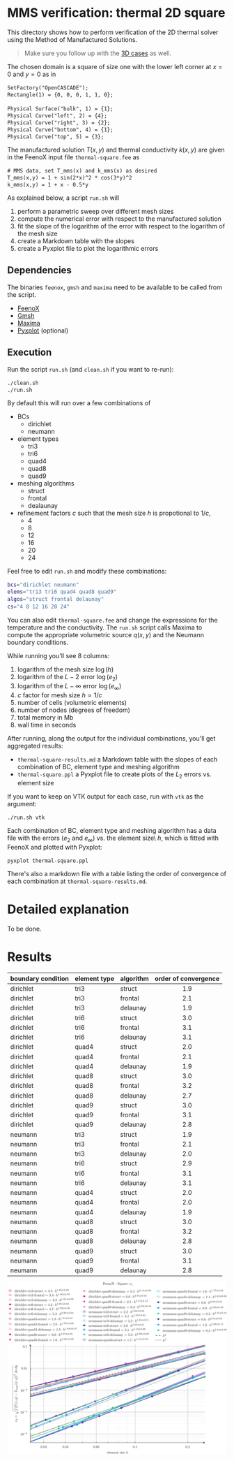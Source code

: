 # MMS verification: thermal 2D square

This directory shows how to perform verification of the 2D thermal solver using the Method of Manufactured Solutions.

> Make sure you follow up with the [3D cases](../3d) as well.

The chosen domain is a square of size one with the lower left corner at $x=0$ and $y=0$ as in

```
SetFactory("OpenCASCADE");
Rectangle(1) = {0, 0, 0, 1, 1, 0};

Physical Surface("bulk", 1) = {1};
Physical Curve("left", 2) = {4};
Physical Curve("right", 3) = {2};
Physical Curve("bottom", 4) = {1};
Physical Curve("top", 5) = {3};
```

The manufactured solution $T(x,y)$ and thermal conductivity $k(x,y)$ are given in the FeenoX input file `thermal-square.fee` as

```feenox
# MMS data, set T_mms(x) and k_mms(x) as desired
T_mms(x,y) = 1 + sin(2*x)^2 * cos(3*y)^2
k_mms(x,y) = 1 + x - 0.5*y
```

As explained below, a script `run.sh` will
 
 1. perform a parametric sweep over different mesh sizes
 2. compute the numerical error with respect to the manufactured solution
 3. fit the slope of the logarithm of the error with respect to the logarithm of the mesh size
 4. create a Markdown table with the slopes
 5. create a Pyxplot file to plot the logarithmic errors


## Dependencies

The binaries `feenox`, `gmsh` and `maxima` need to be available to be called from the script.

 * [FeenoX](https://www.seamplex.com/feenox)
 * [Gmsh](http://gmsh.info/)
 * [Maxima](https://maxima.sourceforge.io/)
 * [Pyxplot](https://pyxplot.org.uk/) (optional)


 
## Execution

Run the script `run.sh` (and `clean.sh` if you want to re-run):

```terminal
./clean.sh
./run.sh
```

By default this will run over a few combinations of 

 * BCs
   - dirichlet
   - neumann
 * element types
   - tri3
   - tri6
   - quad4
   - quad8
   - quad9
 * meshing algorithms
   - struct
   - frontal
   - dealaunay
 * refinement factors $c$ such that the mesh size $h$ is propotional to $1/c$,
   - 4
   - 8
   - 12
   - 16
   - 20
   - 24

Feel free to edit `run.sh` and modify these combinations:

```bash
bcs="dirichlet neumann"
elems="tri3 tri6 quad4 quad8 quad9"
algos="struct frontal delaunay"
cs="4 8 12 16 20 24"
```

You can also edit `thermal-square.fee` and change the expressions for the temperature and the conductivity.
The `run.sh` script calls Maxima to compute the appropriate volumetric source $q(x,y)$ and the Neumann boundary conditions. 

While running you'll see 8 columns:

 1. logarithm of the mesh size $\log(h)$
 2. logarithm of the $L-2$ error $\log(e_2)$
 3. logarithm of the $L-\infty$ error $\log(e_\infty)$
 4. $c$ factor for mesh size $h \propto 1/c$
 5. number of cells (volumetric elements)
 6. number of nodes (degrees of freedom)
 7. total memory in Mb
 8. wall time in seconds
 
After running, along the output for the individual combinations, you'll get aggregated results:

 * `thermal-square-results.md` a Markdown table with the slopes of each combination of BC, element type and meshing algorithm
 * `thermal-square.ppl` a Pyxplot file to create plots of the $L_2$ errors vs. element size
 
If you want to keep on VTK output for each case, run with `vtk` as the argument:

```terminal
./run.sh vtk
```



Each combination of BC, element type and meshing algorithm has a data file with the errors ($e_2$ and $e_\infty$) vs. the element size\ $h$, which is fitted with FeenoX and plotted with Pyxplot:

```terinal
pyxplot thermal-square.ppl
```

There's also a markdown file with a table listing the order of convergence of each combination at `thermal-square-results.md`.


# Detailed explanation

To be done.



# Results





 boundary condition | element type | algorithm | order of convergence
--------------------|--------------|-----------|:----------------------:
 dirichlet | tri3 | struct |  1.9
 dirichlet | tri3 | frontal |  2.1
 dirichlet | tri3 | delaunay |  1.9
 dirichlet | tri6 | struct |  3.0
 dirichlet | tri6 | frontal |  3.1
 dirichlet | tri6 | delaunay |  3.1
 dirichlet | quad4 | struct |  2.0
 dirichlet | quad4 | frontal |  2.1
 dirichlet | quad4 | delaunay |  1.9
 dirichlet | quad8 | struct |  3.0
 dirichlet | quad8 | frontal |  3.2
 dirichlet | quad8 | delaunay |  2.7
 dirichlet | quad9 | struct |  3.0
 dirichlet | quad9 | frontal |  3.1
 dirichlet | quad9 | delaunay |  2.8
 neumann | tri3 | struct |  1.9
 neumann | tri3 | frontal |  2.1
 neumann | tri3 | delaunay |  2.0
 neumann | tri6 | struct |  2.9
 neumann | tri6 | frontal |  3.1
 neumann | tri6 | delaunay |  3.1
 neumann | quad4 | struct |  2.0
 neumann | quad4 | frontal |  2.0
 neumann | quad4 | delaunay |  1.9
 neumann | quad8 | struct |  3.0
 neumann | quad8 | frontal |  3.2
 neumann | quad8 | delaunay |  2.8
 neumann | quad9 | struct |  3.0
 neumann | quad9 | frontal |  3.1
 neumann | quad9 | delaunay |  2.8


 
![Plot of $L_2$ error vs. element size $h$](thermal-square-e2.svg)
